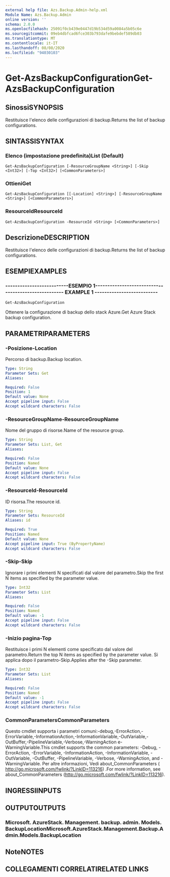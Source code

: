 ```yaml
---
external help file: Azs.Backup.Admin-help.xml
Module Name: Azs.Backup.Admin
online version: ''
schema: 2.0.0
ms.openlocfilehash: 25091f0cb439e0447d19b534d59a0084a5b05c6e
ms.sourcegitcommit: 09eb4dbfcad6fce303b793dafe9bebdef589db03
ms.translationtype: MT
ms.contentlocale: it-IT
ms.lasthandoff: 08/08/2020
ms.locfileid: "94030103"
---
```

# <span data-ttu-id="14634-101">Get-AzsBackupConfiguration</span><span class="sxs-lookup"><span data-stu-id="14634-101">Get-AzsBackupConfiguration</span></span>

## <span data-ttu-id="14634-102">Sinossi</span><span class="sxs-lookup"><span data-stu-id="14634-102">SYNOPSIS</span></span>
<span data-ttu-id="14634-103">Restituisce l'elenco delle configurazioni di backup.</span><span class="sxs-lookup"><span data-stu-id="14634-103">Returns the list of backup configurations.</span></span>

## <span data-ttu-id="14634-104">SINTASSI</span><span class="sxs-lookup"><span data-stu-id="14634-104">SYNTAX</span></span>

### <span data-ttu-id="14634-105">Elenco (impostazione predefinita)</span><span class="sxs-lookup"><span data-stu-id="14634-105">List (Default)</span></span>
```
Get-AzsBackupConfiguration [-ResourceGroupName <String>] [-Skip <Int32>] [-Top <Int32>] [<CommonParameters>]
```

### <span data-ttu-id="14634-106">Ottieni</span><span class="sxs-lookup"><span data-stu-id="14634-106">Get</span></span>
```
Get-AzsBackupConfiguration [[-Location] <String>] [-ResourceGroupName <String>] [<CommonParameters>]
```

### <span data-ttu-id="14634-107">ResourceId</span><span class="sxs-lookup"><span data-stu-id="14634-107">ResourceId</span></span>
```
Get-AzsBackupConfiguration -ResourceId <String> [<CommonParameters>]
```

## <span data-ttu-id="14634-108">Descrizione</span><span class="sxs-lookup"><span data-stu-id="14634-108">DESCRIPTION</span></span>
<span data-ttu-id="14634-109">Restituisce l'elenco delle configurazioni di backup.</span><span class="sxs-lookup"><span data-stu-id="14634-109">Returns the list of backup configurations.</span></span>

## <span data-ttu-id="14634-110">ESEMPI</span><span class="sxs-lookup"><span data-stu-id="14634-110">EXAMPLES</span></span>

### <span data-ttu-id="14634-111">--------------------------ESEMPIO 1--------------------------</span><span class="sxs-lookup"><span data-stu-id="14634-111">-------------------------- EXAMPLE 1 --------------------------</span></span>
```
Get-AzsBackupConfiguration
```

<span data-ttu-id="14634-112">Ottenere la configurazione di backup dello stack Azure.</span><span class="sxs-lookup"><span data-stu-id="14634-112">Get Azure Stack backup configuration.</span></span>

## <span data-ttu-id="14634-113">PARAMETRI</span><span class="sxs-lookup"><span data-stu-id="14634-113">PARAMETERS</span></span>

### <span data-ttu-id="14634-114">-Posizione</span><span class="sxs-lookup"><span data-stu-id="14634-114">-Location</span></span>
<span data-ttu-id="14634-115">Percorso di backup.</span><span class="sxs-lookup"><span data-stu-id="14634-115">Backup location.</span></span>

```yaml
Type: String
Parameter Sets: Get
Aliases: 

Required: False
Position: 1
Default value: None
Accept pipeline input: False
Accept wildcard characters: False
```

### <span data-ttu-id="14634-116">-ResourceGroupName</span><span class="sxs-lookup"><span data-stu-id="14634-116">-ResourceGroupName</span></span>
<span data-ttu-id="14634-117">Nome del gruppo di risorse.</span><span class="sxs-lookup"><span data-stu-id="14634-117">Name of the resource group.</span></span>

```yaml
Type: String
Parameter Sets: List, Get
Aliases: 

Required: False
Position: Named
Default value: None
Accept pipeline input: False
Accept wildcard characters: False
```

### <span data-ttu-id="14634-118">-ResourceId</span><span class="sxs-lookup"><span data-stu-id="14634-118">-ResourceId</span></span>
<span data-ttu-id="14634-119">ID risorsa.</span><span class="sxs-lookup"><span data-stu-id="14634-119">The resource id.</span></span>

```yaml
Type: String
Parameter Sets: ResourceId
Aliases: id

Required: True
Position: Named
Default value: None
Accept pipeline input: True (ByPropertyName)
Accept wildcard characters: False
```

### <span data-ttu-id="14634-120">-Skip</span><span class="sxs-lookup"><span data-stu-id="14634-120">-Skip</span></span>
<span data-ttu-id="14634-121">Ignorare i primi elementi N specificati dal valore del parametro.</span><span class="sxs-lookup"><span data-stu-id="14634-121">Skip the first N items as specified by the parameter value.</span></span>

```yaml
Type: Int32
Parameter Sets: List
Aliases: 

Required: False
Position: Named
Default value: -1
Accept pipeline input: False
Accept wildcard characters: False
```

### <span data-ttu-id="14634-122">-Inizio pagina</span><span class="sxs-lookup"><span data-stu-id="14634-122">-Top</span></span>
<span data-ttu-id="14634-123">Restituisce i primi N elementi come specificato dal valore del parametro.</span><span class="sxs-lookup"><span data-stu-id="14634-123">Return the top N items as specified by the parameter value.</span></span>
<span data-ttu-id="14634-124">Si applica dopo il parametro-Skip.</span><span class="sxs-lookup"><span data-stu-id="14634-124">Applies after the -Skip parameter.</span></span>

```yaml
Type: Int32
Parameter Sets: List
Aliases: 

Required: False
Position: Named
Default value: -1
Accept pipeline input: False
Accept wildcard characters: False
```

### <span data-ttu-id="14634-125">CommonParameters</span><span class="sxs-lookup"><span data-stu-id="14634-125">CommonParameters</span></span>
<span data-ttu-id="14634-126">Questo cmdlet supporta i parametri comuni:-debug,-ErrorAction,-ErrorVariable,-InformationAction,-InformationVariable,-OutVariable,-OutBuffer,-PipelineVariable,-Verbose,-WarningAction e-WarningVariable.</span><span class="sxs-lookup"><span data-stu-id="14634-126">This cmdlet supports the common parameters: -Debug, -ErrorAction, -ErrorVariable, -InformationAction, -InformationVariable, -OutVariable, -OutBuffer, -PipelineVariable, -Verbose, -WarningAction, and -WarningVariable.</span></span> <span data-ttu-id="14634-127">Per altre informazioni, Vedi about_CommonParameters ( http://go.microsoft.com/fwlink/?LinkID=113216) .</span><span class="sxs-lookup"><span data-stu-id="14634-127">For more information, see about_CommonParameters (http://go.microsoft.com/fwlink/?LinkID=113216).</span></span>

## <span data-ttu-id="14634-128">INGRESSI</span><span class="sxs-lookup"><span data-stu-id="14634-128">INPUTS</span></span>

## <span data-ttu-id="14634-129">OUTPUT</span><span class="sxs-lookup"><span data-stu-id="14634-129">OUTPUTS</span></span>

### <span data-ttu-id="14634-130">Microsoft. AzureStack. Management. backup. admin. Models. BackupLocation</span><span class="sxs-lookup"><span data-stu-id="14634-130">Microsoft.AzureStack.Management.Backup.Admin.Models.BackupLocation</span></span>

## <span data-ttu-id="14634-131">Note</span><span class="sxs-lookup"><span data-stu-id="14634-131">NOTES</span></span>

## <span data-ttu-id="14634-132">COLLEGAMENTI CORRELATI</span><span class="sxs-lookup"><span data-stu-id="14634-132">RELATED LINKS</span></span>

